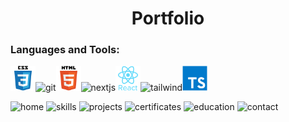 <h1 align="center">Portfolio</h1>

<h3 align="left">Languages and Tools:</h3>
<p align="left"><img src="https://raw.githubusercontent.com/devicons/devicon/master/icons/css3/css3-original-wordmark.svg" alt="css3" width="40" height="40"/><img src="https://www.vectorlogo.zone/logos/git-scm/git-scm-icon.svg" alt="git" width="40" height="40"/><img src="https://raw.githubusercontent.com/devicons/devicon/master/icons/html5/html5-original-wordmark.svg" alt="html5" width="40" height="40"/><img src="https://cdn.worldvectorlogo.com/logos/nextjs-2.svg" alt="nextjs" width="40" height="40"/><img src="https://raw.githubusercontent.com/devicons/devicon/master/icons/react/react-original-wordmark.svg" alt="react" width="40" height="40"/><img src="https://www.vectorlogo.zone/logos/tailwindcss/tailwindcss-icon.svg" alt="tailwind" width="40" height="40"/><img src="https://raw.githubusercontent.com/devicons/devicon/master/icons/typescript/typescript-original.svg" alt="typescript" width="40" height="40"/></p>

![home](https://github.com/user-attachments/assets/bc4aeab7-1aa0-495f-abb8-6b129cd51633)
![skills](https://github.com/user-attachments/assets/eac0758b-4091-43c6-979b-e8df1a25e3a0)
![projects](https://github.com/user-attachments/assets/9cd4d319-1e98-4a00-9472-cdf0bda8c774)
![certificates](https://github.com/user-attachments/assets/1ccf870d-96f1-4504-b5a3-c520c1752cab)
![education](https://github.com/user-attachments/assets/6411c63f-1b7e-436d-a57c-33c8b5896a97)
![contact](https://github.com/user-attachments/assets/bded567d-47ae-4860-973e-c87e39920066)
